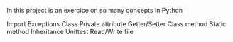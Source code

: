 In this project is an exercice on so many concepts in Python

Import
Exceptions
Class
Private attribute
Getter/Setter
Class method
Static method
Inheritance
Unittest
Read/Write file

